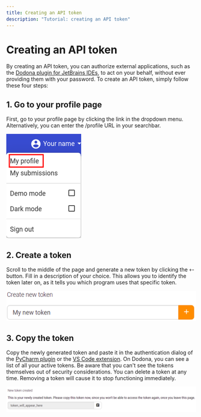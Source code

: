 ```yaml
---
title: Creating an API token
description: "Tutorial: creating an API token"
---
```

# Creating an API token

By creating an API token, you can authorize external applications, such as the [Dodona plugin for JetBrains IDEs](https://plugins.jetbrains.com/plugin/11166-dodona), to act on your behalf, without ever providing them with your password. To create an API token, simply follow these four steps:

## 1. Go to your profile page

First, go to your profile page by clicking the link in the dropdown menu. Alternatively, you can enter the /profile URL in your searchbar.

![My Profile](./my-profile.png)

## 2. Create a token

Scroll to the middle of the page and generate a new token by clicking the `+`-button. Fill in a description of your choice. This allows you to identify the token later on, as it tells you which program uses that specific token.

![Create a token](./create-new-token.png)

## 3. Copy the token

Copy the newly generated token and paste it in the authentication dialog of the [PyCharm plugin](../pycharm-plugin/README.md) or the [VS Code extension](../vs-code-extension/README.md). On Dodona, you can see a list of all your active tokens. Be aware that you can't see the tokens themselves out of security considerations. You can delete a token at any time. Removing a token will cause it to stop functioning immediately.

![Token generated](./token-generated.png)
